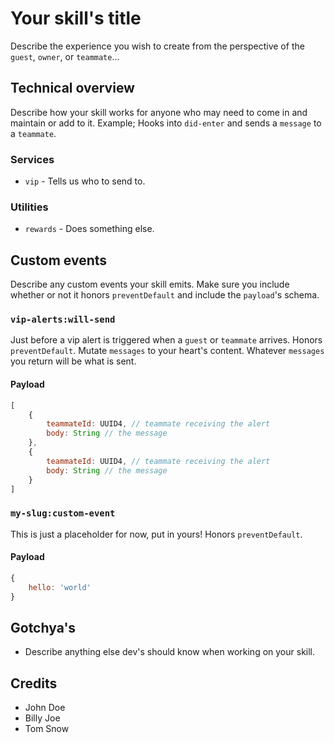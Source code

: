 # Your skill's title
Describe the experience you wish to create from the perspective of the `guest`, `owner`, or `teammate`...

## Technical overview
Describe how your skill works for anyone who may need to come in and maintain or add to it. Example; Hooks into `did-enter` and sends a `message` to a `teammate`.

### Services
 * `vip` - Tells us who to send to.

### Utilities
 * `rewards` - Does something else.

## Custom events
Describe any custom events your skill emits. Make sure you include whether or not it honors `preventDefault` and include the `payload`'s schema.

### `vip-alerts:will-send` 
Just before a vip alert is triggered when a `guest` or `teammate` arrives. Honors `preventDefault`. Mutate `messages` to your heart's content. Whatever `messages` you return will be what is sent.

#### Payload

```js
[
    {
        teammateId: UUID4, // teammate receiving the alert
        body: String // the message
    },
    {
        teammateId: UUID4, // teammate receiving the alert
        body: String // the message
    }
]
```

### `my-slug:custom-event`
This is just a placeholder for now, put in yours! Honors `preventDefault`.

#### Payload
```js
{
    hello: 'world'
}
```

## Gotchya's

 * Describe anything else dev's should know when working on your skill.

## Credits
 * John Doe
 * Billy Joe
 * Tom Snow

